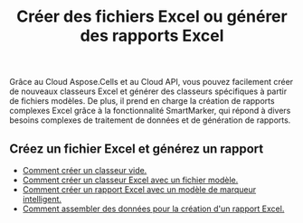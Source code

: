 ﻿---
title: Créer des fichiers Excel ou générer des rapports Excel
second_title: Documen
type: docs
url: /fr/creating-files-and-reports/
aliases: [/workbook/create/]
linktitle: Créer Excel et signaler
keywords: Create document, Generate report, Excel report, Dynamic repor
description: Générer de nouveaux documents ou rapports pouvant inclure des graphiques, des tableaux et d'autres éléments de visualisation de données
weight: 10
kwords: Créer un document, Générer un rapport, Rapport Excel, Rapport dynamique
---
Grâce au Cloud Aspose.Cells et au Cloud API, vous pouvez facilement créer de nouveaux classeurs Excel et générer des classeurs spécifiques à partir de fichiers modèles. De plus, il prend en charge la création de rapports complexes Excel grâce à la fonctionnalité SmartMarker, qui répond à divers besoins complexes de traitement de données et de génération de rapports.

## Créez un fichier Excel et générez un rapport

- [Comment créer un classeur vide.](/cells/fr/create-an-empty-excel-file/)
- [Comment créer un classeur Excel avec un fichier modèle.](/cells/fr/create-an-excel-file-with-template-file/)
- [Comment créer un rapport Excel avec un modèle de marqueur intelligent.](/cells/fr/build-report-with-smart-marker/)
- [Comment assembler des données pour la création d'un rapport Excel.](/cells/fr/assembly-data-for-the-creation-of-an-excel-report/)
